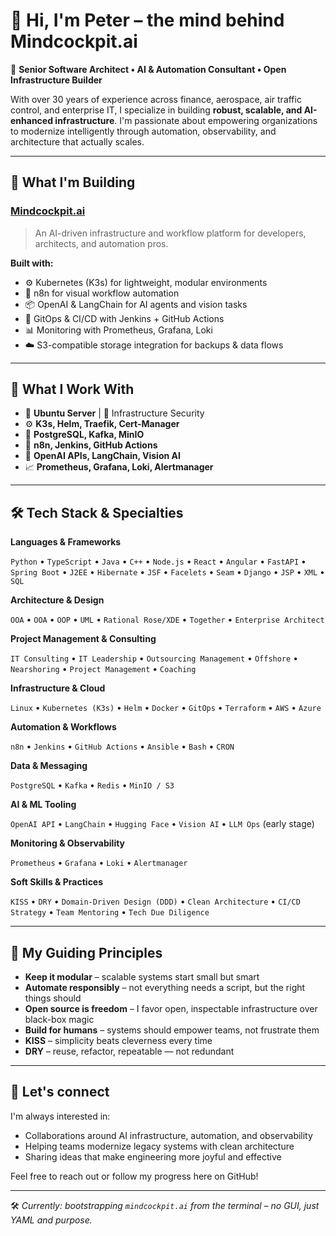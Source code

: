 # 👋 Hi, I'm Peter – the mind behind Mindcockpit.ai

🚀 **Senior Software Architect • AI & Automation Consultant • Open Infrastructure Builder**

With over 30 years of experience across finance, aerospace, air traffic control, and enterprise IT, I specialize in building **robust, scalable, and AI-enhanced infrastructure**. I'm passionate about empowering organizations to modernize intelligently through automation, observability, and architecture that actually scales.

---

## 🧠 What I'm Building

### [Mindcockpit.ai](https://mindcockpit.ai)  
> An AI-driven infrastructure and workflow platform for developers, architects, and automation pros.

**Built with:**
- ⚙️ Kubernetes (K3s) for lightweight, modular environments
- 🔄 n8n for visual workflow automation
- 📦 OpenAI & LangChain for AI agents and vision tasks
- 📡 GitOps & CI/CD with Jenkins + GitHub Actions
- 📊 Monitoring with Prometheus, Grafana, Loki
- ☁️ S3-compatible storage integration for backups & data flows

---

## 🔧 What I Work With

- 🐧 **Ubuntu Server** | 🔐 Infrastructure Security
- ⚙️ **K3s, Helm, Traefik, Cert-Manager**
- 🧪 **PostgreSQL, Kafka, MinIO**
- 🔄 **n8n, Jenkins, GitHub Actions**
- 🤖 **OpenAI APIs, LangChain, Vision AI**
- 📈 **Prometheus, Grafana, Loki, Alertmanager**

---

## 🛠 Tech Stack & Specialties

**Languages & Frameworks**  

`Python` • `TypeScript` • `Java` • `C++` • `Node.js` • `React` • `Angular` • `FastAPI` • `Spring Boot` • `J2EE` • `Hibernate` • `JSF` • `Facelets` • `Seam` • `Django` • `JSP` • `XML` • `SQL`

**Architecture & Design**

`OOA` • `OOA` • `OOP` • `UML` • `Rational Rose/XDE` • `Together` • `Enterprise Architect`

**Project Management & Consulting**

`IT Consulting` • `IT Leadership` • `Outsourcing Management` • `Offshore` • `Nearshoring` • `Project Management` • `Coaching`

**Infrastructure & Cloud**  

`Linux` • `Kubernetes (K3s)` • `Helm` • `Docker` • `GitOps` • `Terraform` • `AWS` • `Azure`

**Automation & Workflows**  

`n8n` • `Jenkins` • `GitHub Actions` • `Ansible` • `Bash` • `CRON`

**Data & Messaging**  

`PostgreSQL` • `Kafka` • `Redis` • `MinIO / S3`

**AI & ML Tooling**  

`OpenAI API` • `LangChain` • `Hugging Face` • `Vision AI` • `LLM Ops` (early stage)

**Monitoring & Observability**  

`Prometheus` • `Grafana` • `Loki` • `Alertmanager`

**Soft Skills & Practices**  

`KISS` • `DRY` • `Domain-Driven Design (DDD)` • `Clean Architecture` • `CI/CD Strategy` • `Team Mentoring` • `Tech Due Diligence`

---

## 🧭 My Guiding Principles

- **Keep it modular** – scalable systems start small but smart  
- **Automate responsibly** – not everything needs a script, but the right things should  
- **Open source is freedom** – I favor open, inspectable infrastructure over black-box magic  
- **Build for humans** – systems should empower teams, not frustrate them
- **KISS** – simplicity beats cleverness every time  
- **DRY** – reuse, refactor, repeatable — not redundant
---

## 💬 Let's connect

I'm always interested in:
- Collaborations around AI infrastructure, automation, and observability
- Helping teams modernize legacy systems with clean architecture
- Sharing ideas that make engineering more joyful and effective

Feel free to reach out or follow my progress here on GitHub!

---
🛠️ _Currently: bootstrapping `mindcockpit.ai` from the terminal – no GUI, just YAML and purpose._
